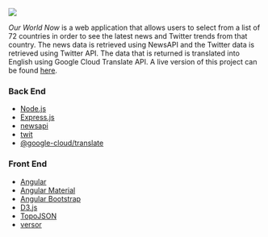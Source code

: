 ![](https://github.com/anthonybotello/our-world-now/blob/master/our-world-now.gif)

*Our World Now* is a web application that allows users to select from a list of 72 countries in order to see the latest news and Twitter trends from that country. The news data is retrieved using NewsAPI and the Twitter data is retrieved using Twitter API. The data that is returned is translated into English using Google Cloud Translate API. A live version of this project can be found [here](https://own.anthonybotello.com/).

### Back End
* [Node.js](https://nodejs.org/en/)
* [Express.js](https://expressjs.com/)
* [newsapi](https://www.npmjs.com/package/newsapi)
* [twit](https://www.npmjs.com/package/twit)
* [@google-cloud/translate](https://www.npmjs.com/package/@google-cloud/translate)

### Front End
* [Angular](https://angular.io/)
* [Angular Material](https://material.angular.io/)
* [Angular Bootstrap](https://ng-bootstrap.github.io/)
* [D3.js](https://d3js.org/)
* [TopoJSON](https://github.com/topojson/topojson)
* [versor](https://www.npmjs.com/package/versor)
